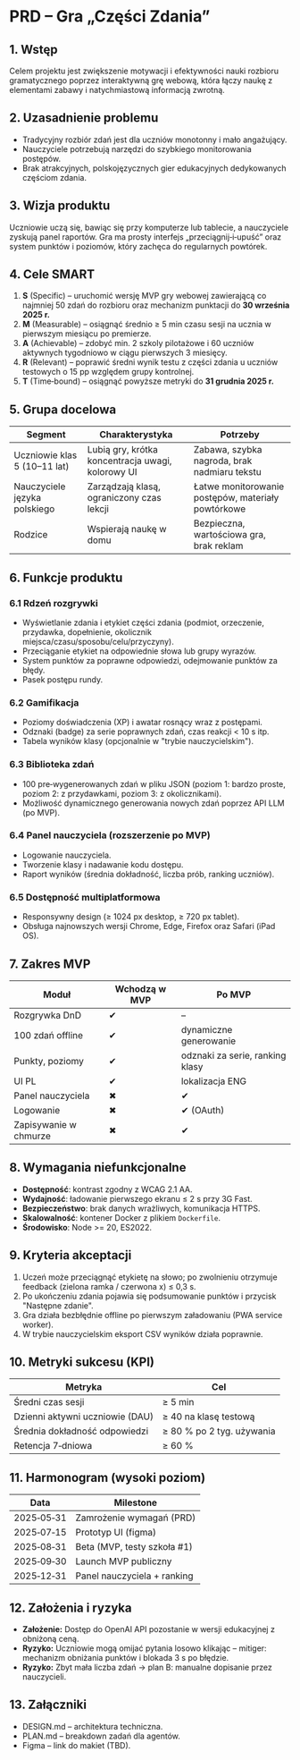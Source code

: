 # PRD – Gra „Części Zdania”

## 1. Wstęp

Celem projektu jest zwiększenie motywacji i efektywności nauki rozbioru gramatycznego poprzez interaktywną grę webową, która łączy naukę z elementami zabawy i natychmiastową informacją zwrotną.

## 2. Uzasadnienie problemu

* Tradycyjny rozbiór zdań jest dla uczniów monotonny i mało angażujący.
* Nauczyciele potrzebują narzędzi do szybkiego monitorowania postępów.
* Brak atrakcyjnych, polskojęzycznych gier edukacyjnych dedykowanych częściom zdania.

## 3. Wizja produktu

Uczniowie uczą się, bawiąc się przy komputerze lub tablecie, a nauczyciele zyskują panel raportów. Gra ma prosty interfejs „przeciągnij‑i‑upuść” oraz system punktów i poziomów, który zachęca do regularnych powtórek.

## 4. Cele SMART

1. **S** (Specific) – uruchomić wersję MVP gry webowej zawierającą co najmniej 50 zdań do rozbioru oraz mechanizm punktacji do **30 września 2025 r.**
2. **M** (Measurable) – osiągnąć średnio ≥ 5 min czasu sesji na ucznia w pierwszym miesiącu po premierze.
3. **A** (Achievable) – zdobyć min. 2 szkoly pilotażowe i 60 uczniów aktywnych tygodniowo w ciągu pierwszych 3 miesięcy.
4. **R** (Relevant) – poprawić średni wynik testu z części zdania u uczniów testowych o 15 pp względem grupy kontrolnej.
5. **T** (Time‑bound) – osiągnąć powyższe metryki do **31 grudnia 2025 r.**

## 5. Grupa docelowa

| Segment                      | Charakterystyka                                   | Potrzeby                                           |
| ---------------------------- | ------------------------------------------------- | -------------------------------------------------- |
| Uczniowie klas 5 (10–11 lat) | Lubią gry, krótka koncentracja uwagi, kolorowy UI | Zabawa, szybka nagroda, brak nadmiaru tekstu       |
| Nauczyciele języka polskiego | Zarządzają klasą, ograniczony czas lekcji         | Łatwe monitorowanie postępów, materiały powtórkowe |
| Rodzice                      | Wspierają naukę w domu                            | Bezpieczna, wartościowa gra, brak reklam           |

## 6. Funkcje produktu

### 6.1 Rdzeń rozgrywki

* Wyświetlanie zdania i etykiet części zdania (podmiot, orzeczenie, przydawka, dopełnienie, okolicznik miejsca/czasu/sposobu/celu/przyczyny).
* Przeciąganie etykiet na odpowiednie słowa lub grupy wyrazów.
* System punktów za poprawne odpowiedzi, odejmowanie punktów za błędy.
* Pasek postępu rundy.

### 6.2 Gamifikacja

* Poziomy doświadczenia (XP) i awatar rosnący wraz z postępami.
* Odznaki (badge) za serie poprawnych zdań, czas reakcji < 10 s itp.
* Tabela wyników klasy (opcjonalnie w "trybie nauczycielskim").

### 6.3 Biblioteka zdań

* 100 pre‑wygenerowanych zdań w pliku JSON (poziom 1: bardzo proste, poziom 2: z przydawkami, poziom 3: z okolicznikami).
* Możliwość dynamicznego generowania nowych zdań poprzez API LLM (po MVP).

### 6.4 Panel nauczyciela (rozszerzenie po MVP)

* Logowanie nauczyciela.
* Tworzenie klasy i nadawanie kodu dostępu.
* Raport wyników (średnia dokładność, liczba prób, ranking uczniów).

### 6.5 Dostępność multiplatformowa

* Responsywny design (≥ 1024 px desktop, ≥ 720 px tablet).
* Obsługa najnowszych wersji Chrome, Edge, Firefox oraz Safari (iPad OS).

## 7. Zakres MVP

| Moduł                 | Wchodzą w MVP | Po MVP                          |
| --------------------- | ------------- | ------------------------------- |
| Rozgrywka DnD         | ✔             | –                               |
| 100 zdań offline      | ✔             | dynamiczne generowanie          |
| Punkty, poziomy       | ✔             | odznaki za serie, ranking klasy |
| UI PL                 | ✔             | lokalizacja ENG                 |
| Panel nauczyciela     | ✖             | ✔                               |
| Logowanie             | ✖             | ✔ (OAuth)                       |
| Zapisywanie w chmurze | ✖             | ✔                               |

## 8. Wymagania niefunkcjonalne

* **Dostępność**: kontrast zgodny z WCAG 2.1 AA.
* **Wydajność**: ładowanie pierwszego ekranu ≤ 2 s przy 3G Fast.
* **Bezpieczeństwo**: brak danych wrażliwych, komunikacja HTTPS.
* **Skalowalność**: kontener Docker z plikiem `Dockerfile`.
* **Środowisko**: Node >= 20, ES2022.

## 9. Kryteria akceptacji

1. Uczeń może przeciągnąć etykietę na słowo; po zwolnieniu otrzymuje feedback (zielona ramka / czerwona x) ≤ 0,3 s.
2. Po ukończeniu zdania pojawia się podsumowanie punktów i przycisk "Następne zdanie".
3. Gra działa bezbłędnie offline po pierwszym załadowaniu (PWA service worker).
4. W trybie nauczycielskim eksport CSV wyników działa poprawnie.

## 10. Metryki sukcesu (KPI)

| Metryka                         | Cel                       |
| ------------------------------- | ------------------------- |
| Średni czas sesji               | ≥ 5 min                   |
| Dzienni aktywni uczniowie (DAU) | ≥ 40 na klasę testową     |
| Średnia dokładność odpowiedzi   | ≥ 80 % po 2 tyg. używania |
| Retencja 7‑dniowa               | ≥ 60 %                    |

## 11. Harmonogram (wysoki poziom)

| Data       | Milestone                   |
| ---------- | --------------------------- |
| 2025‑05‑31 | Zamrożenie wymagań (PRD)    |
| 2025‑07‑15 | Prototyp UI (figma)         |
| 2025‑08‑31 | Beta (MVP, testy szkoła #1) |
| 2025‑09‑30 | Launch MVP publiczny        |
| 2025‑12‑31 | Panel nauczyciela + ranking |

## 12. Założenia i ryzyka

* **Założenie:** Dostęp do OpenAI API pozostanie w wersji edukacyjnej z obniżoną ceną.
* **Ryzyko:** Uczniowie mogą omijać pytania losowo klikając – mitiger: mechanizm obniżania punktów i blokada 3 s po błędzie.
* **Ryzyko:** Zbyt mała liczba zdań -> plan B: manualne dopisanie przez nauczycieli.

## 13. Załączniki

* DESIGN.md – architektura techniczna.
* PLAN.md – breakdown zadań dla agentów.
* Figma – link do makiet (TBD).
